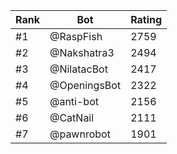 Rank|Bot|Rating
---|---|---
#1|@RaspFish|2759
#2|@Nakshatra3|2494
#3|@NilatacBot|2417
#4|@OpeningsBot|2322
#5|@anti-bot|2156
#6|@CatNail|2111
#7|@pawnrobot|1901
